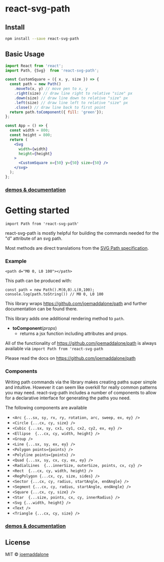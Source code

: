 # react-svg-path

## Install

```bash
npm install --save react-svg-path
```

## Basic Usage

```jsx
import React from 'react';
import Path, {Svg}  from 'react-svg-path';

const CustomSquare = ({ x, y, size }) => {
  const path = new Path()
    .moveTo(x, y) // move pen to x, y
    .right(size) // draw line right to relative "size" px
    .down(size) // draw line down to relative "size" px
    .left(size) // draw line left to relative "size" px
    .close() // draw line back to first point
  return path.toComponent({ fill: 'green'});
};

const App = () => {
  const width = 800;
  const height = 800;
  return (
    <Svg
      width={width}
      height={height}
    >
      <CustomSquare x={50} y={50} size={50} />
    </svg>
  );
};
```

### [demos & documentation](https://joemaddalone.github.io/react-svg-path/)

# Getting started

```
import Path from 'react-svg-path'
```

react-svg-path is mostly helpful for building the commands needed for the "d" attribute of an svg path.

Most methods are direct translations from the [SVG Path specification](https://developer.mozilla.org/en-US/docs/Web/SVG/Tutorial/Paths).

### Example

`<path d="M0 0, L0 100"></path>`

This path can be produced with:

```
const path = new Path().M(0,0).L(0,100);
console.log(path.toString()) // M0 0, L0 100
```

This library wraps https://github.com/joemaddalone/path and further documentation can be found there.

This library adds one additional rendering method to `path`.

- **toComponent**(_props_)
  - returns a jsx function including attributes and props.

All of the functionality of https://github.com/joemaddalone/path is always available via `import Path from 'react-svg-path`

Please read the docs on https://github.com/joemaddalone/path

### Components

Writing path commands via the library makes creating paths super simple and intuitive.  However it can seem like overkill for really common patterns you may need.  react-svg-path includes a number of components to allow for a declarative interface for generating the paths you need.

The following components are available

* `<Arc {...sx, sy, rx, ry, rotation, arc, sweep, ex, ey} />`
* `<Circle {...cx, cy, size} />`
* `<Cubic {...sx, sy, cx1, cy1, cx2, cy2, ex, ey} />`
* `<Ellipse  {...cx, cy, width, height} />`
* `<Group />`
* `<Line {...sx, sy, ex, ey} />`
* `<Polygon points={points} />`
* `<Polyline points={points} />`
* `<Quad {...sx, sy, cx, cy, ex, ey} />`
* `<RadialLines  {...innerSize, outerSize, points, cx, cy} />`
* `<Rect  {...cx, cy, width, height} />`
* `<RegPolygon {...cx, cy, size, sides} />`
* `<Sector {...cx, cy, radius, startAngle, endAngle} />`
* `<Segment {...cx, cy, radius, startAngle, endAngle} />`
* `<Square {...cx, cy, size} />`
* `<Star  {...size, points, cx, cy, innerRadius} />`
* `<Svg {...width, height} />`
* `<Text />`
* `<Triangle {...cx, cy, size} />`




### [demos & documentation](https://joemaddalone.github.io/react-svg-path/)

## License

MIT © [joemaddalone](https://github.com/joemaddalone)
